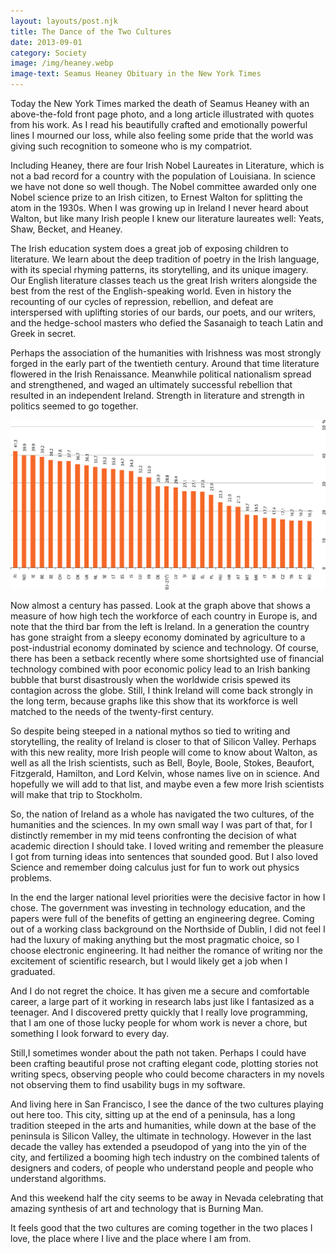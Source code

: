 ```yaml
---
layout: layouts/post.njk
title: The Dance of the Two Cultures
date: 2013-09-01
category: Society
image: /img/heaney.webp
image-text: Seamus Heaney Obituary in the New York Times
---
```


Today the New York Times marked the death of Seamus
Heaney with an above-the-fold front page photo, and a long article illustrated
with quotes from his work. As I read his beautifully crafted and emotionally
powerful lines I mourned our loss, while also feeling some pride that the world
was giving such recognition to someone who is my compatriot.

Including Heaney, there are four Irish Nobel Laureates in Literature, which is
not a bad record for a country with the population of Louisiana. In science we
have not done so well though. The Nobel committee awarded only one Nobel science
prize to an Irish citizen, to Ernest Walton for splitting the atom in the 1930s.
When I was growing up in Ireland I never heard about Walton, but like many Irish
people I knew our literature laureates well: Yeats, Shaw, Becket, and Heaney.

The Irish education system does a great job of exposing children to literature.
We learn about the deep tradition of poetry in the Irish language, with its
special rhyming patterns, its storytelling, and its unique imagery. Our English
literature classes teach us the great Irish writers alongside the best from the
rest of the English-speaking world. Even in history the recounting of our cycles
of repression, rebellion, and defeat are interspersed with uplifting stories of
our bards, our poets, and our writers, and the hedge-school masters who defied
the Sasanaigh to teach Latin and Greek in secret.

Perhaps the association of the humanities with Irishness was most strongly
forged in the early part of the twentieth century. Around that time literature
flowered in the Irish Renaissance. Meanwhile political nationalism spread and
strengthened, and waged an ultimately successful rebellion that resulted in an
independent Ireland. Strength in literature and strength in politics seemed to
go together.

![Percentage of Working Population with Science and Technology Education in various Eutopean Countries in 2009 (Figure 4.7 of “Science, technology* and innovation in Europe, Eurostat 2011)][2]

Now almost a century has passed. Look at the graph above that shows a measure of
how high tech the workforce of each country in Europe is, and note that the
third bar from the left is Ireland. In a generation the country has gone
straight from a sleepy economy dominated by agriculture to a post-industrial
economy dominated by science and technology. Of course, there has been a setback
recently where some shortsighted use of financial technology combined with poor
economic policy lead to an Irish banking bubble that burst disastrously when the
worldwide crisis spewed its contagion across the globe. Still, I think Ireland
will come back strongly in the long term, because graphs like this show that its
workforce is well matched to the needs of the twenty-first century.

So despite being steeped in a national mythos so tied to writing and
storytelling, the reality of Ireland is closer to that of Silicon Valley.
Perhaps with this new reality, more Irish people will come to know about Walton,
as well as all the Irish scientists, such as Bell, Boyle, Boole, Stokes,
Beaufort, Fitzgerald, Hamilton, and Lord Kelvin, whose names live on in science.
And hopefully we will add to that list, and maybe even a few more Irish
scientists will make that trip to Stockholm.

So, the nation of Ireland as a whole has navigated the two cultures, of the
humanities and the sciences. In my own small way I was part of that, for I
distinctly remember in my mid teens confronting the decision of what academic
direction I should take. I loved writing and remember the pleasure I got from
turning ideas into sentences that sounded good. But I also loved Science and
remember doing calculus just for fun to work out physics problems.

In the end the larger national level priorities were the decisive factor in how
I chose. The government was investing in technology education, and the papers
were full of the benefits of getting an engineering degree. Coming out of a
working class background on the Northside of Dublin, I did not feel I had the
luxury of making anything but the most pragmatic choice, so I choose electronic
engineering. It had neither the romance of writing nor the excitement of
scientific research, but I would likely get a job when I graduated.

And I do not regret the choice. It has given me a secure and comfortable career,
a large part of it working in research labs just like I fantasized as a
teenager. And I discovered pretty quickly that I really love programming, that I
am one of those lucky people for whom work is never a chore, but something I
look forward to every day.

Still,I sometimes wonder about the path not taken. Perhaps I could have been
crafting beautiful prose not crafting elegant code, plotting stories not writing
specs, observing people who could become characters in my novels not observing
them to find usability bugs in my software.

And living here in San Francisco, I see the dance of the two cultures playing
out here too. This city, sitting up at the end of a peninsula, has a long
tradition steeped in the arts and humanities, while down at the base of the
peninsula is Silicon Valley, the ultimate in technology. However in the last
decade the valley has extended a pseudopod of yang into the yin of the city, and
fertilized a booming high tech industry on the combined talents of designers and
coders, of people who understand people and people who understand algorithms.

And this weekend half the city seems to be away in Nevada celebrating that
amazing synthesis of art and technology that is Burning Man.

It feels good that the two cultures are coming together in the two places I
love, the place where I live and the place where I am from.

[2]: /img/stem-stats.png